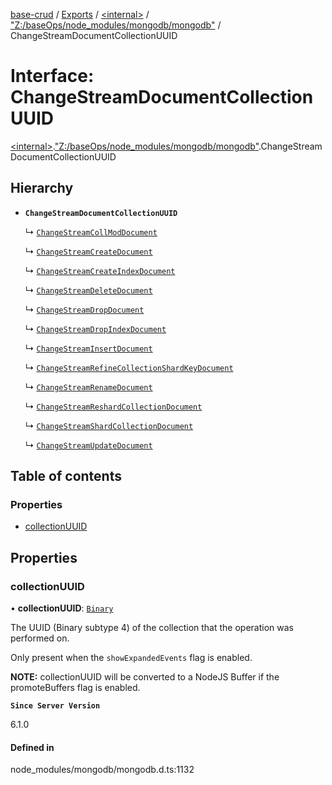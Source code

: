 [base-crud](../README.md) / [Exports](../modules.md) / [\<internal\>](../modules/internal_.md) / ["Z:/baseOps/node\_modules/mongodb/mongodb"](../modules/internal_._Z__baseOps_node_modules_mongodb_mongodb_.md) / ChangeStreamDocumentCollectionUUID

# Interface: ChangeStreamDocumentCollectionUUID

[\<internal\>](../modules/internal_.md).["Z:/baseOps/node\_modules/mongodb/mongodb"](../modules/internal_._Z__baseOps_node_modules_mongodb_mongodb_.md).ChangeStreamDocumentCollectionUUID

## Hierarchy

- **`ChangeStreamDocumentCollectionUUID`**

  ↳ [`ChangeStreamCollModDocument`](internal_._Z__baseOps_node_modules_mongodb_mongodb_.ChangeStreamCollModDocument.md)

  ↳ [`ChangeStreamCreateDocument`](internal_._Z__baseOps_node_modules_mongodb_mongodb_.ChangeStreamCreateDocument.md)

  ↳ [`ChangeStreamCreateIndexDocument`](internal_._Z__baseOps_node_modules_mongodb_mongodb_.ChangeStreamCreateIndexDocument.md)

  ↳ [`ChangeStreamDeleteDocument`](internal_._Z__baseOps_node_modules_mongodb_mongodb_.ChangeStreamDeleteDocument.md)

  ↳ [`ChangeStreamDropDocument`](internal_._Z__baseOps_node_modules_mongodb_mongodb_.ChangeStreamDropDocument.md)

  ↳ [`ChangeStreamDropIndexDocument`](internal_._Z__baseOps_node_modules_mongodb_mongodb_.ChangeStreamDropIndexDocument.md)

  ↳ [`ChangeStreamInsertDocument`](internal_._Z__baseOps_node_modules_mongodb_mongodb_.ChangeStreamInsertDocument.md)

  ↳ [`ChangeStreamRefineCollectionShardKeyDocument`](internal_._Z__baseOps_node_modules_mongodb_mongodb_.ChangeStreamRefineCollectionShardKeyDocument.md)

  ↳ [`ChangeStreamRenameDocument`](internal_._Z__baseOps_node_modules_mongodb_mongodb_.ChangeStreamRenameDocument.md)

  ↳ [`ChangeStreamReshardCollectionDocument`](internal_._Z__baseOps_node_modules_mongodb_mongodb_.ChangeStreamReshardCollectionDocument.md)

  ↳ [`ChangeStreamShardCollectionDocument`](internal_._Z__baseOps_node_modules_mongodb_mongodb_.ChangeStreamShardCollectionDocument.md)

  ↳ [`ChangeStreamUpdateDocument`](internal_._Z__baseOps_node_modules_mongodb_mongodb_.ChangeStreamUpdateDocument.md)

## Table of contents

### Properties

- [collectionUUID](internal_._Z__baseOps_node_modules_mongodb_mongodb_.ChangeStreamDocumentCollectionUUID.md#collectionuuid)

## Properties

### collectionUUID

• **collectionUUID**: [`Binary`](../classes/internal_._Z__baseOps_node_modules_mongodb_mongodb_.Binary.md)

The UUID (Binary subtype 4) of the collection that the operation was performed on.

Only present when the `showExpandedEvents` flag is enabled.

**NOTE:** collectionUUID will be converted to a NodeJS Buffer if the promoteBuffers
   flag is enabled.

**`Since Server Version`**

6.1.0

#### Defined in

node_modules/mongodb/mongodb.d.ts:1132
